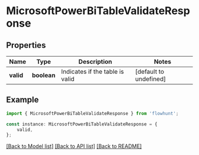# MicrosoftPowerBiTableValidateResponse


## Properties

Name | Type | Description | Notes
------------ | ------------- | ------------- | -------------
**valid** | **boolean** | Indicates if the table is valid | [default to undefined]

## Example

```typescript
import { MicrosoftPowerBiTableValidateResponse } from 'flowhunt';

const instance: MicrosoftPowerBiTableValidateResponse = {
    valid,
};
```

[[Back to Model list]](../README.md#documentation-for-models) [[Back to API list]](../README.md#documentation-for-api-endpoints) [[Back to README]](../README.md)
